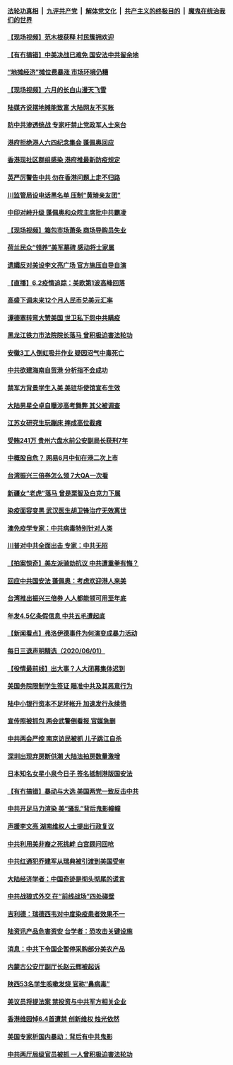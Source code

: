 

####  [法轮功真相](../../../../basic/blob/master/README.md?t=06030331) &nbsp;|&nbsp; [九评共产党](../../../../9ping.md/blob/master/README.md?t=06030331) &nbsp;|&nbsp; [解体党文化](../../../../jtdwh.md/blob/master/README.md?t=06030331)  &nbsp;|&nbsp; [共产主义的终极目的](../../../../gczydzjmd.md/blob/master/README.md?t=06030331) &nbsp;|&nbsp; [魔鬼在统治我们的世界](../../../../mgztzwmdsj.md/blob/master/README.md?t=06030331) 

#### [【现场视频】范木根获释 村民簇拥欢迎](../pages/nsc413/n12156043.md?t=06030331) 

#### [【有冇搞错】中美决战已难免 国安法中共留余地](../pages/nsc413/n12156164.md?t=06030331) 

#### [“地摊经济”摊位费暴涨 市场环境仍糟](../pages/nsc413/n12156015.md?t=06030331) 

#### [【现场视频】六月的长白山漫天飞雪](../pages/nsc413/n12155888.md?t=06030331) 

#### [陆媒齐说摆地摊能致富 大陆网友不买账](../pages/nsc413/n12155826.md?t=06030331) 

#### [防中共渗透统战 专家吁禁止党政军人士来台](../pages/nsc413/n12154932.md?t=06030331) 

#### [港府拒绝港人六四纪念集会 蓬佩奥回应](../pages/nsc413/n12155799.md?t=06030331) 

#### [香港现社区群组感染 港府推最新防疫规定](../pages/nsc413/n12155339.md?t=06030331) 

#### [英严厉警告中共 勿在香港问题上走不归路](../pages/nsc413/n12155666.md?t=06030331) 

#### [川监管局设电话黑名单 压制“黄琦亲友团”](../pages/nsc413/n12155759.md?t=06030331) 

#### [中印对峙升级 蓬佩奥和众院主席批中共霸凌](../pages/nsc413/n12155749.md?t=06030331) 

#### [【现场视频】箱包市场萧条 商场导购员失业](../pages/nsc413/n12155209.md?t=06030331) 

#### [荷兰民众“领养”美军墓碑 感动将士家属](../pages/nsc413/n12155273.md?t=06030331) 

#### [遗孀反对美设李文亮广场 官方施压自导自演](../pages/nsc413/n12155756.md?t=06030331) 


#### [【直播】6.2疫情追踪：美欧第1波高峰回落](../pages/nsc413/n12155245.md?t=06030331) 

#### [高盛下调未来12个月人民币兑美元汇率](../pages/nsc413/n12155274.md?t=06030331) 

#### [谭德塞转弯大赞美国 世卫私下怨中共瞒疫](../pages/nsc413/n12154952.md?t=06030331) 

#### [黑龙江铁力市法院院长落马 曾积极迫害法轮功](../pages/nsc413/n12154470.md?t=06030331) 

#### [安徽3工人倒虹吸井作业 疑因沼气中毒死亡](../pages/nsc413/n12155147.md?t=06030331) 

#### [中共欲建海南自贸港 分析指不会成功](../pages/nsc413/n12154448.md?t=06030331) 

#### [禁军方背景学生入美 美驻华使馆宣布生效](../pages/nsc413/n12155101.md?t=06030331) 

#### [大陆男星仝卓自曝涉高考舞弊 其父被调查](../pages/nsc413/n12154593.md?t=06030331) 

#### [江苏女研究生玩蹦床 摔成高位截瘫](../pages/nsc413/n12154760.md?t=06030331) 

#### [受贿241万 贵州六盘水前公安副局长获刑7年](../pages/nsc413/n12154221.md?t=06030331) 

#### [中概股自危？ 网易6月中旬在港二次上市](../pages/nsc413/n12153694.md?t=06030331) 

#### [台湾振兴三倍券怎么领 7大QA一次看](../pages/nsc413/n12154445.md?t=06030331) 

#### [新疆女“老虎”落马 曾是栗智及白克力下属](../pages/nsc413/n12154071.md?t=06030331) 

#### [染疫面容变黑 武汉医生胡卫锋治疗无效离世](../pages/nsc413/n12154150.md?t=06030331) 

#### [澳免疫学专家：中共病毒特别针对人类](../pages/nsc413/n12153796.md?t=06030331) 

#### [川普对中共全面出击 专家：中共无招](../pages/nsc413/n12151510.md?t=06030331) 

#### [【拍案惊奇】美左派骑劫抗议 中共遭重拳有悔？](../pages/nsc413/n12153942.md?t=06030331) 

#### [回应中共国安法 蓬佩奥：考虑欢迎港人来美](../pages/nsc413/n12153386.md?t=06030331) 

#### [台湾推出振兴三倍券 人人都能领可用至年底](../pages/nsc413/n12153923.md?t=06030331) 

#### [年发4.5亿条假信息 中共五毛遭起底](../pages/nsc413/n12153564.md?t=06030331) 

#### [【新闻看点】弗洛伊德事件为何演变成暴力活动](../pages/nsc413/n12153446.md?t=06030331) 

#### [每日三退声明精选（2020/06/01）](../pages/nsc413/n12153723.md?t=06030331) 

#### [【役情最前线】出大事？人大闭幕集体迟到](../pages/nsc413/n12153536.md?t=06030331) 

#### [美国务院限制学生签证 瞄准中共及其恶意行为](../pages/nsc413/n12153458.md?t=06030331) 

#### [陆中小银行资本不足坏帐升 加速发行永续债](../pages/nsc413/n12153556.md?t=06030331) 

#### [宣传照被抓包 两会武警倒看报 官媒急删](../pages/nsc413/n12153549.md?t=06030331) 

#### [中共两会严控 南京访民被抓 儿子跳江自杀](../pages/nsc413/n12153285.md?t=06030331) 

#### [深圳出现弃房断供潮 大陆法拍房数量激增](../pages/nsc413/n12153198.md?t=06030331) 

#### [日本知名女星小泉今日子 签名抵制港版国安法](../pages/nsc413/n12153202.md?t=06030331) 

#### [【有冇搞错】暴动与大选 美国两党一致反击中共](../pages/nsc413/n12153313.md?t=06030331) 

#### [中共开足马力渲染 美“骚乱”背后鬼影幢幢](../pages/nsc413/n12153120.md?t=06030331) 

#### [声援李文亮 湖南维权人士提出行政复议](../pages/nsc413/n12152742.md?t=06030331) 

#### [中共利用美非裔之死挑衅 白宫顾问回呛](../pages/nsc413/n12153261.md?t=06030331) 

#### [中共红通犯乔建军从瑞典被引渡到美国受审](../pages/nsc413/n12153258.md?t=06030331) 

#### [大陆经济学者：中国奇迹是彻头彻尾的谎言](../pages/nsc413/n12152933.md?t=06030331) 

#### [中共战狼式外交 在“前线战场”四处碰壁](../pages/nsc413/n12153069.md?t=06030331) 

#### [吉利德：瑞德西韦对中度染疫患者效果不一](../pages/nsc413/n12153075.md?t=06030331) 

#### [陆资讯产品危害资安 台学者：恐攻击关键设施](../pages/nsc413/n12152905.md?t=06030331) 

#### [消息：中共下令国企暂停采购部分美农产品](../pages/nsc413/n12153055.md?t=06030331) 

#### [内蒙古公安厅副厅长赵云辉被起诉](../pages/nsc413/n12152557.md?t=06030331) 

#### [陕西53名学生咳嗽发烧 官称“鼻病毒”](../pages/nsc413/n12152979.md?t=06030331) 

#### [美议员将提法案 禁投资与中共军方相关企业](../pages/nsc413/n12152737.md?t=06030331) 

#### [香港维园悼6.4首遭禁 创新维权 烛光依然](../pages/nsc413/n12152096.md?t=06030331) 

#### [美国专家析国内暴动：背后有中共鬼影](../pages/nsc413/n12152622.md?t=06030331) 

#### [中共两厅局级官员被抓 一人曾积极迫害法轮功](../pages/nsc413/n12152296.md?t=06030331) 

